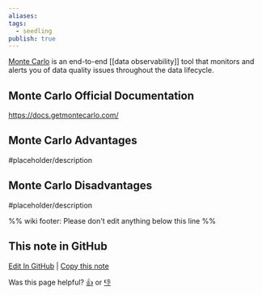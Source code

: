 ```yaml
---
aliases: 
tags:
  - seedling
publish: true
---
```


[Monte Carlo](https://www.montecarlodata.com/) is an end-to-end [[data observability]] tool that monitors and alerts you of data quality issues throughout the data lifecycle.

## Monte Carlo Official Documentation

https://docs.getmontecarlo.com/

## Monte Carlo Advantages

#placeholder/description 

## Monte Carlo Disadvantages

#placeholder/description 

%% wiki footer: Please don't edit anything below this line %%

## This note in GitHub

<span class="git-footer">[Edit In GitHub](https://github.dev/data-engineering-community/data-engineering-wiki/blob/main/Tools/Data%20Quality/Monte%20Carlo.md "git-hub-edit-note") | [Copy this note](https://raw.githubusercontent.com/data-engineering-community/data-engineering-wiki/main/Tools/Data%20Quality/Monte%20Carlo.md "git-hub-copy-note")</span>

<span class="git-footer">Was this page helpful?
[👍](https://tally.so/r/mOaxjk?rating=Yes&url=https://dataengineering.wiki/Tools/Data%20Quality/Monte%20Carlo) or [👎](https://tally.so/r/mOaxjk?rating=No&url=https://dataengineering.wiki/Tools/Data%20Quality/Monte%20Carlo)</span>
